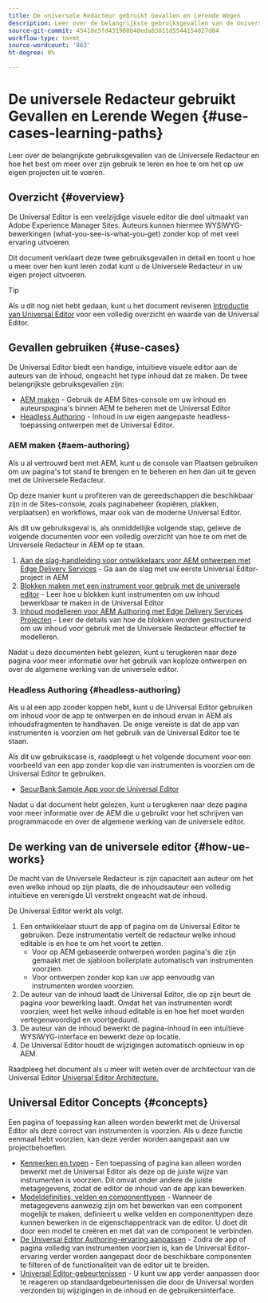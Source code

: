 ```yaml
---
title: De universele Redacteur gebruikt Gevallen en Lerende Wegen
description: Leer over de belangrijkste gebruiksgevallen van de Universele Redacteur en hoe het best te leren over zijn gebruik en hoe te om het op uw eigen projecten uit te voeren.
source-git-commit: 45418e5fd431980b48eda83811d5544154027d84
workflow-type: tm+mt
source-wordcount: '863'
ht-degree: 0%

---
```



# De universele Redacteur gebruikt Gevallen en Lerende Wegen {#use-cases-learning-paths}

Leer over de belangrijkste gebruiksgevallen van de Universele Redacteur en hoe het best om meer over zijn gebruik te leren en hoe te om het op uw eigen projecten uit te voeren.

## Overzicht {#overview}

De Universal Editor is een veelzijdige visuele editor die deel uitmaakt van Adobe Experience Manager Sites. Auteurs kunnen hiermee WYSIWYG-bewerkingen (what-you-see-is-what-you-get) zonder kop of met veel ervaring uitvoeren.

Dit document verklaart deze twee gebruiksgevallen in detail en toont u hoe u meer over hen kunt leren zodat kunt u de Universele Redacteur in uw eigen project uitvoeren.

>[!TIP]
>
>Als u dit nog niet hebt gedaan, kunt u het document reviseren [Introductie van Universal Editor](/help/implementing/universal-editor/introduction.md) voor een volledig overzicht en waarde van de Universal Editor.

## Gevallen gebruiken {#use-cases}

De Universal Editor biedt een handige, intuïtieve visuele editor aan de auteurs van de inhoud, ongeacht het type inhoud dat ze maken. De twee belangrijkste gebruiksgevallen zijn:

* [AEM maken](#aem-authoring) - Gebruik de AEM Sites-console om uw inhoud en auteurspagina&#39;s binnen AEM te beheren met de Universal Editor
* [Headless Authoring](#headless-authoring) - Inhoud in uw eigen aangepaste headless-toepassing ontwerpen met de Universal Editor.

### AEM maken {#aem-authoring}

Als u al vertrouwd bent met AEM, kunt u de console van Plaatsen gebruiken om uw pagina&#39;s tot stand te brengen en te beheren en hen dan uit te geven met de Universele Redacteur.

Op deze manier kunt u profiteren van de gereedschappen die beschikbaar zijn in de Sites-console, zoals paginabeheer (kopiëren, plakken, verplaatsen) en workflows, maar ook van de moderne Universal Editor.

Als dit uw gebruiksgeval is, als onmiddellijke volgende stap, gelieve de volgende documenten voor een volledig overzicht van hoe te om met de Universele Redacteur in AEM op te staan.

1. [Aan de slag-handleiding voor ontwikkelaars voor AEM ontwerpen met Edge Delivery Services](/help/edge/aem-authoring/edge-dev-getting-started.md) - Ga aan de slag met uw eerste Universal Editor-project in AEM
1. [Blokken maken met een instrument voor gebruik met de universele editor](/help/edge/aem-authoring/create-block.md) - Leer hoe u blokken kunt instrumenten om uw inhoud bewerkbaar te maken in de Universal Editor
1. [Inhoud modelleren voor AEM Authoring met Edge Delivery Services Projecten](/help/edge/aem-authoring/content-modeling.md) - Leer de details van hoe de blokken worden gestructureerd om uw inhoud voor gebruik met de Universele Redacteur effectief te modelleren.

Nadat u deze documenten hebt gelezen, kunt u terugkeren naar deze pagina voor meer informatie over het gebruik van koploze ontwerpen en over de algemene werking van de universele editor.

### Headless Authoring {#headless-authoring}

Als u al een app zonder koppen hebt, kunt u de Universal Editor gebruiken om inhoud voor de app te ontwerpen en de inhoud ervan in AEM als inhoudsfragmenten te handhaven. De enige vereiste is dat de app van instrumenten is voorzien om het gebruik van de Universal Editor toe te staan.

Als dit uw gebruikscase is, raadpleegt u het volgende document voor een voorbeeld van een app zonder kop die van instrumenten is voorzien om de Universal Editor te gebruiken.

* [SecurBank Sample App voor de Universal Editor](/help/implementing/universal-editor/securbank.md)

Nadat u dat document hebt gelezen, kunt u terugkeren naar deze pagina voor meer informatie over de AEM die u gebruikt voor het schrijven van programmacode en over de algemene werking van de universele editor.

## De werking van de universele editor {#how-ue-works}

De macht van de Universele Redacteur is zijn capaciteit aan auteur om het even welke inhoud op zijn plaats, die de inhoudsauteur een volledig intuïtieve en verenigde UI verstrekt ongeacht wat de inhoud.

De Universal Editor werkt als volgt.

1. Een ontwikkelaar stuurt de app of pagina om de Universal Editor te gebruiken. Deze instrumentatie vertelt de redacteur welke inhoud editable is en hoe te om het voort te zetten.
   * Voor op AEM gebaseerde ontwerpen worden pagina&#39;s die zijn gemaakt met de sjabloon boilerplate automatisch van instrumenten voorzien.
   * Voor ontwerpen zonder kop kan uw app eenvoudig van instrumenten worden voorzien.
1. De auteur van de inhoud laadt de Universal Editor, die op zijn beurt de pagina voor bewerking laadt. Omdat het van instrumenten wordt voorzien, weet het welke inhoud editable is en hoe het moet worden vertegenwoordigd en voortgeduurd.
1. De auteur van de inhoud bewerkt de pagina-inhoud in een intuïtieve WYSIWYG-interface en bewerkt deze op locatie.
1. De Universal Editor houdt de wijzigingen automatisch opnieuw in op AEM.

Raadpleeg het document als u meer wilt weten over de architectuur van de Universal Editor [Universal Editor Architecture.](/help/implementing/universal-editor/architecture.md)

## Universal Editor Concepts {#concepts}

Een pagina of toepassing kan alleen worden bewerkt met de Universal Editor als deze correct van instrumenten is voorzien. Als u deze functie eenmaal hebt voorzien, kan deze verder worden aangepast aan uw projectbehoeften.

* [Kenmerken en typen](/help/implementing/universal-editor/attributes-types.md) - Een toepassing of pagina kan alleen worden bewerkt met de Universal Editor als deze op de juiste wijze van instrumenten is voorzien. Dit omvat onder andere de juiste metagegevens, zodat de editor de inhoud van de app kan bewerken.
* [Modeldefinities, velden en componenttypen](/help/implementing/universal-editor/field-types.md) - Wanneer de metagegevens aanwezig zijn om het bewerken van een component mogelijk te maken, definieert u welke velden en componenttypen deze kunnen bewerken in de eigenschappentrack van de editor. U doet dit door een model te creëren en met dat van de component te verbinden.
* [De Universal Editor Authoring-ervaring aanpassen](/help/implementing/universal-editor/customizing.md) - Zodra de app of pagina volledig van instrumenten voorzien is, kan de Universal Editor-ervaring verder worden aangepast door de beschikbare componenten te filteren of de functionaliteit van de editor uit te breiden.
* [Universal Editor-gebeurtenissen](/help/implementing/universal-editor/events.md) - U kunt uw app verder aanpassen door te reageren op standaardgebeurtenissen die door de Universal worden verzonden bij wijzigingen in de inhoud en de gebruikersinterface.
